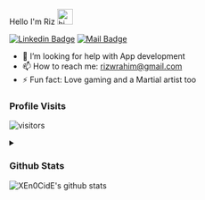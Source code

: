 Hello I'm Riz <img src="https://user-images.githubusercontent.com/1303154/88677602-1635ba80-d120-11ea-84d8-d263ba5fc3c0.gif" width="28px" alt="hi">


[![Linkedin Badge](https://img.shields.io/badge/-Islem-0e76a8?style=flat&labelColor=0e76a8&logo=linkedin&logoColor=white)](https://www.linkedin.com/in/islem-maboud/) [![Mail Badge](https://img.shields.io/badge/-@islempenywis-e84393?style=flat&labelColor=e84393&logo=instagram&logoColor=white)](https://instagram.com/_uza._)


- 🤔 I’m looking for help with App development
- 📫 How to reach me: rizwrahim@gmail.com
- ⚡ Fun fact: Love gaming and a Martial artist too




### Profile Visits 

![visitors](https://visitor-badge.glitch.me/badge?page_id=XEn0CidE.XEn0CidE)

<details>
<summary>



### Github Stats

![XEn0CidE's github stats](https://github-readme-stats.vercel.app/api?username=XEn0CidE&count_private=true&theme=tokyonight&hide=contribs,prs)

</details>


